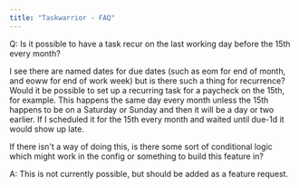 ```yaml
---
title: "Taskwarrior - FAQ"
---
```


Q: Is it possible to have a task recur on the last working day before the 15th every month?

I see there are named dates for due dates (such as eom for end of month, and eoww for end of work week) but is there such a thing for recurrence? Would it be possible to set up a recurring task for a paycheck on the 15th, for example. This happens the same day every month unless the 15th happens to be on a Saturday or Sunday and then it will be a day or two earlier. If I scheduled it for the 15th every month and waited until due-1d it would show up late.

If there isn't a way of doing this, is there some sort of conditional logic which might work in the config or something to build this feature in?

A: This is not currently possible, but should be added as a feature request.

